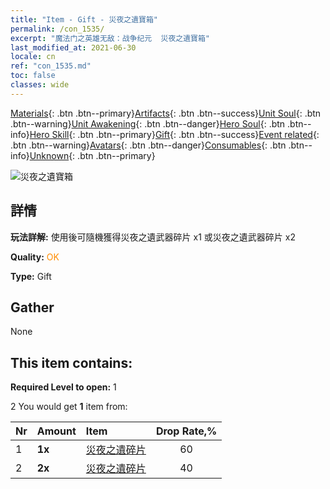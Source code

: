 ```yaml
---
title: "Item - Gift - 災夜之遺寶箱"
permalink: /con_1535/
excerpt: "魔法门之英雄无敌：战争纪元  災夜之遺寶箱"
last_modified_at: 2021-06-30
locale: cn
ref: "con_1535.md"
toc: false
classes: wide
---
```

 [Materials](/ItemsCN/){: .btn .btn--primary}[Artifacts](/ItemsCN/Artifacts/){: .btn .btn--success}[Unit Soul](/ItemsCN/UnitSoul/){: .btn .btn--warning}[Unit Awakening](/ItemsCN/UnitAwakening/){: .btn .btn--danger}[Hero Soul](/ItemsCN/HeroSoul/){: .btn .btn--info}[Hero Skill](/ItemsCN/HeroSkill/){: .btn .btn--primary}[Gift](/ItemsCN/Gift/){: .btn .btn--success}[Event related](/ItemsCN/Events/){: .btn .btn--warning}[Avatars](/ItemsCN/Avatars/){: .btn .btn--danger}[Consumables](/ItemsCN/Consumables/){: .btn .btn--info}[Unknown](/ItemsCN/Unknown/){: .btn .btn--primary}

 ![災夜之遺寶箱](/images/t/i_907149.png)

## 詳情
 **玩法詳解:** 使用後可隨機獲得災夜之遺武器碎片 x1 或災夜之遺武器碎片 x2

 **Quality:** <span style="color: #FF8C00">OK</span>

 **Type:** Gift

## Gather

  None

## This item contains:

 **Required Level to open:** 1

 2 You would get **1** item  from:

  | Nr | Amount |     Item    | Drop Rate,% |
  |:---|:-------|:------------|:---------:|
  | 1 |  **1x** | [災夜之遺碎片](/cn/Items/con_993/) | 60 | 
  | 2 |  **2x** | [災夜之遺碎片](/cn/Items/con_993/) | 40 | 
